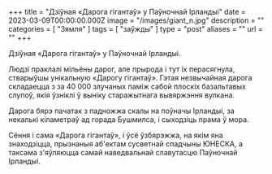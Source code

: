 +++
title = "Дзіўная «Дарога гігантаў» у Паўночнай Ірландыі"
date = 2023-03-09T00:00:00.000Z
image = "/images/giant_n.jpg"
description = ""
categories = [ "Зямля" ]
tags = [ "заўжды" ]
type = "post"
aliases = ""
url = ""
+++

Дзіўная «Дарога гігантаў» у Паўночнай Ірландыі.

Людзі праклалі мільёны дарог, але прырода і тут іх перасягнула, стварыўшы унікальную «Дарогу гігантаў». Гэтая незвычайная дарога складаецца з за 40 000 злучаных паміж сабой плоскіх базальтавых слупоў, якія ўзніклі ў выніку старажытнага вывяржэння вулкана.

Дарога бярэ пачатак з падножжа скалы на поўначы Ірландыі, за некалькі кіламетраў ад горада Бушмилса, і сыходзіць прама ў мора.

Сёння і сама «Дарога гігантаў», і ўсё ўзбярэжжа, на якім яна знаходзіцца, прызнаныя аб'ектам сусветнай спадчыны ЮНЕСКА, а таксама з'яўляюцца самай наведвальнай славутасцю Паўночнай Ірландыі.
